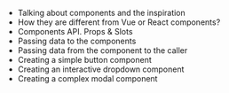- Talking about components and the inspiration
- How they are different from Vue or React components?
- Components API. Props & Slots
- Passing data to the components
- Passing data from the component to the caller
- Creating a simple button component
- Creating an interactive dropdown component
- Creating a complex modal component
